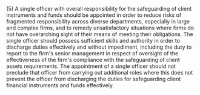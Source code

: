 (5) A single officer with overall responsibility for the safeguarding of client instruments and funds should be appointed in order to reduce risks of fragmented responsibility across diverse departments, especially in large and complex firms, and to remedy unsatisfactory situations where firms do not have overarching sight of their means of meeting their obligations. The single officer should possess sufficient skills and authority in order to discharge duties effectively and without impediment, including the duty to report to the firm's senior management in respect of oversight of the effectiveness of the firm's compliance with the safeguarding of client assets requirements. The appointment of a single officer should not preclude that officer from carrying out additional roles where this does not prevent the officer from discharging the duties for safeguarding client financial instruments and funds effectively.
